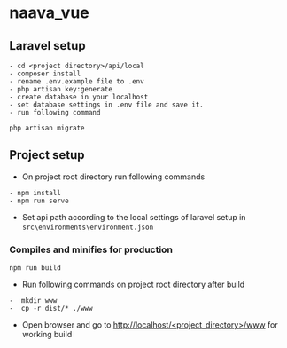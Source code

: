 # naava_vue

## Laravel setup
```
- cd <project directory>/api/local
- composer install
- rename .env.example file to .env
- php artisan key:generate
- create database in your localhost
- set database settings in .env file and save it.
- run following command
```
```
php artisan migrate
```

## Project setup
- On project root directory run following commands

```
- npm install
- npm run serve
```
- Set api path according to the local settings of laravel setup in `src\environments\environment.json`

### Compiles and minifies for production
```
npm run build
```
- Run following commands on project root directory after build
```
-  mkdir www
-  cp -r dist/* ./www
```

- Open browser and go to [http://localhost/<project_directory>/www](http://localhost/<project_directory>/www) for working build